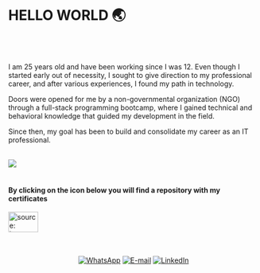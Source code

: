 ### <h1> HELLO WORLD 🌏 </h1>
<br>
<br>

I am 25 years old and have been working since I was 12. Even though I started early out of necessity, I sought to give direction to my professional career, and after various experiences, I found my path in technology.

Doors were opened for me by a non-governmental organization (NGO) through a full-stack programming bootcamp, where I gained technical and behavioral knowledge that guided my development in the field.

Since then, my goal has been to build and consolidate my career as an IT professional.
<br>
<br>

<div align="left">
  
![](https://github-readme-stats.vercel.app/api/top-langs/?username=debelha&theme=prussian&hide_border=true&include_all_commits=false&count_private=false&layout=compact) 
<br>
<br>

<h4>By clicking on the icon below you will find a repository with my certificates</h4>
<a href="https://drive.google.com/drive/folders/1Zkp3gpiTmiuM5qTWXw6q_KiwqskJhUR4?usp=sharing"><img height="41" width="60" src="https://i.imgur.com/d4ulTJ4.png" title="source: imgur.com" /></a>
</div>
<br>
<br>

<div align="center"> 

[![WhatsApp](https://img.shields.io/badge/WhatsApp-000?style=for-the-badge&logo=whatsapp&logoColor=25D366)](https://wa.me/5511958113598)
[![E-mail](https://img.shields.io/badge/-Email-000?style=for-the-badge&logo=microsoft-outlook&logoColor=007BFF)](mailto:dleitedias@gmail.com)
[![LinkedIn](https://img.shields.io/badge/LinkedIn-000?style=for-the-badge&logo=linkedin&logoColor=0E76A8)](https://www.linkedin.com/in/deborah-leite)

</div>
</div>
<br>




